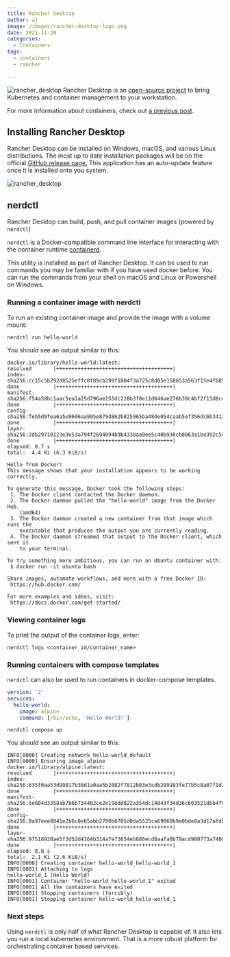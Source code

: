 ```yaml
---
title: Rancher Desktop
author: aj
image: /images/rancher-desktop-logo.png
date: 2021-11-20
categories:
  - Containers
tags:
  - containers
  - rancher

---
```

![rancher_desktop](/images/rancher-desktop-logo.png)
Rancher Desktop is an [open-source project][1] to bring Kubernetes and container management to your workstation.

For more information about containers, check out [a previous post][2].

## Installing Rancher Desktop

Rancher Desktop can be installed on Windows, macOS, and various Linux distributions. The most up to date installation packages will be on the official [GitHub release page.][4] This application has an auto-update feature once it is installed onto you system.

![rancher_desktop](/images/rancher-desktop.png)


## nerdctl

 Rancher Desktop can build, push, and pull container images (powered by `nerdctl`)

`nerdctl` is a Docker-compatible command line interface for interacting with the container runtime [containerd][3].

This utility is installed as part of Rancher Desktop. It can be used to run commands you may be familiar with if you have used docker before. You can run the commands from your shell on macOS and Linux or Powershell on Windows.

### Running a container image with nerdctl

To run an existing container image and provide the image with a volume mount:

```bash
nerdctl run hello-world
```

You should see an output similar to this:

```
docker.io/library/hello-world:latest:                                             resolved       |++++++++++++++++++++++++++++++++++++++|
index-sha256:cc15c5b292d8525effc0f89cb299f1804f3a725c8d05e158653a563f15e4f685:    done           |++++++++++++++++++++++++++++++++++++++|
manifest-sha256:f54a58bc1aac5ea1a25d796ae155dc228b3f0e11d046ae276b39c4bf2f13d8c4: done           |++++++++++++++++++++++++++++++++++++++|
config-sha256:feb5d9fea6a5e9606aa995e879d862b825965ba48de054caab5ef356dc6b3412:   done           |++++++++++++++++++++++++++++++++++++++|
layer-sha256:2db29710123e3e53a794f2694094b9b4338aa9ee5c40b930cb8063a1be392c54:    done           |++++++++++++++++++++++++++++++++++++++|
elapsed: 0.7 s                                                                    total:  4.4 Ki (6.3 KiB/s)

Hello from Docker!
This message shows that your installation appears to be working correctly.

To generate this message, Docker took the following steps:
 1. The Docker client contacted the Docker daemon.
 2. The Docker daemon pulled the "hello-world" image from the Docker Hub.
    (amd64)
 3. The Docker daemon created a new container from that image which runs the
    executable that produces the output you are currently reading.
 4. The Docker daemon streamed that output to the Docker client, which sent it
    to your terminal.

To try something more ambitious, you can run an Ubuntu container with:
 $ docker run -it ubuntu bash

Share images, automate workflows, and more with a free Docker ID:
 https://hub.docker.com/

For more examples and ideas, visit:
 https://docs.docker.com/get-started/
```

### Viewing container logs

To print the output of the container logs, enter:

```
nerdctl logs <container_id/container_name>
```

### Running containers with compose templates

`nerdctl` can also be used to run containers in docker-compose templates.

```yaml
version: '2'
services:
  hello-world:
    image: alpine
    command: [/bin/echo, 'Hello World!']
```

```
nerdctl compose up
```

You should see an output similar to this:

```
INFO[0000] Creating network hello-world_default
INFO[0000] Ensuring image alpine
docker.io/library/alpine:latest:                                                  resolved       |++++++++++++++++++++++++++++++++++++++|
index-sha256:635f0aa53d99017b38d1a0aa5b2082f7812b03e3cdb299103fe77b5c8a07f1d2:    done           |++++++++++++++++++++++++++++++++++++++|
manifest-sha256:5e604d3358ab7b6b734402ce2e19ddd822a354dc14843f34d36c603521dbb4f9: done           |++++++++++++++++++++++++++++++++++++++|
config-sha256:0a97eee8041e2b6c0e65abb2700b0705d0da5525ca69060b9e0bde8a3d17afdb:   done           |++++++++++++++++++++++++++++++++++++++|
layer-sha256:97518928ae5f3d52d4164b314a7e73654eb686ecd8aafa0b79acd980773a740d:    done           |++++++++++++++++++++++++++++++++++++++|
elapsed: 0.8 s                                                                    total:  2.1 Ki (2.6 KiB/s)
INFO[0000] Creating container hello-world_hello-world_1
INFO[0001] Attaching to logs
hello-world_1 |Hello World!
INFO[0001] Container "hello-world_hello-world_1" exited
INFO[0001] All the containers have exited
INFO[0001] Stopping containers (forcibly)
INFO[0001] Stopping container hello-world_hello-world_1
```
### Next steps

Using `nerdctl` is only half of what Rancher Desktop is capable of. It also lets you run a local kubernetes environment. That is a more robust platform for orchestrating container based services.

  [1]: https://rancherdesktop.io/
  [2]: /posts/containers/
  [3]: https://containerd.io/
  [4]:https://github.com/rancher-sandbox/rancher-desktop/releases